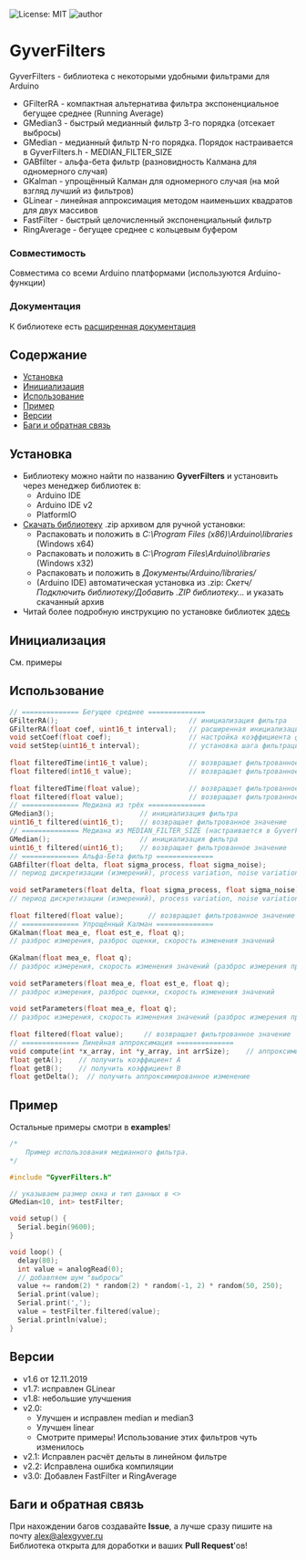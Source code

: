 ![License: MIT](https://img.shields.io/badge/License-MIT-green.svg)
![author](https://img.shields.io/badge/author-AlexGyver-informational.svg)
# GyverFilters
GyverFilters - библиотека с некоторыми удобными фильтрами для Arduino
- GFilterRA - компактная альтернатива фильтра экспоненциальное бегущее среднее (Running Average)			
- GMedian3 - быстрый медианный фильтр 3-го порядка (отсекает выбросы)
- GMedian - медианный фильтр N-го порядка. Порядок настраивается в GyverFilters.h - MEDIAN_FILTER_SIZE
- GABfilter - альфа-бета фильтр (разновидность Калмана для одномерного случая)
- GKalman - упрощённый Калман для одномерного случая (на мой взгляд лучший из фильтров)
- GLinear - линейная аппроксимация методом наименьших квадратов для двух массивов
- FastFilter - быстрый целочисленный экспоненциальный фильтр
- RingAverage - бегущее среднее с кольцевым буфером

### Совместимость
Совместима со всеми Arduino платформами (используются Arduino-функции)

### Документация
К библиотеке есть [расширенная документация](https://alexgyver.ru/GyverFilters/)

## Содержание
- [Установка](#install)
- [Инициализация](#init)
- [Использование](#usage)
- [Пример](#example)
- [Версии](#versions)
- [Баги и обратная связь](#feedback)

<a id="install"></a>
## Установка
- Библиотеку можно найти по названию **GyverFilters** и установить через менеджер библиотек в:
    - Arduino IDE
    - Arduino IDE v2
    - PlatformIO
- [Скачать библиотеку](https://github.com/GyverLibs/GyverFilters/archive/refs/heads/main.zip) .zip архивом для ручной установки:
    - Распаковать и положить в *C:\Program Files (x86)\Arduino\libraries* (Windows x64)
    - Распаковать и положить в *C:\Program Files\Arduino\libraries* (Windows x32)
    - Распаковать и положить в *Документы/Arduino/libraries/*
    - (Arduino IDE) автоматическая установка из .zip: *Скетч/Подключить библиотеку/Добавить .ZIP библиотеку…* и указать скачанный архив
- Читай более подробную инструкцию по установке библиотек [здесь](https://alexgyver.ru/arduino-first/#%D0%A3%D1%81%D1%82%D0%B0%D0%BD%D0%BE%D0%B2%D0%BA%D0%B0_%D0%B1%D0%B8%D0%B1%D0%BB%D0%B8%D0%BE%D1%82%D0%B5%D0%BA)

<a id="init"></a>
## Инициализация
См. примеры

<a id="usage"></a>
## Использование
```cpp
// ============== Бегущее среднее ==============
GFilterRA();                                // инициализация фильтра
GFilterRA(float coef, uint16_t interval);   // расширенная инициализация фильтра (коэффициент, шаг фильтрации)
void setCoef(float coef);                   // настройка коэффициента фильтрации (0.00 - 1.00). Чем меньше, тем плавнее
void setStep(uint16_t interval);            // установка шага фильтрации (мс). Чем меньше, тем резче фильтр
  
float filteredTime(int16_t value);          // возвращает фильтрованное значение с опорой на встроенный таймер  
float filtered(int16_t value);              // возвращает фильтрованное значение
  
float filteredTime(float value);            // возвращает фильтрованное значение с опорой на встроенный таймер  
float filtered(float value);                // возвращает фильтрованное значение
// ============== Медиана из трёх ==============
GMedian3();                     // инициализация фильтра
uint16_t filtered(uint16_t);    // возвращает фильтрованное значение
// ============== Медиана из MEDIAN_FILTER_SIZE (настраивается в GyverFilters.h) ==============
GMedian();                      // инициализация фильтра
uint16_t filtered(uint16_t);    // возвращает фильтрованное значение
// ============== Альфа-Бета фильтр ==============
GABfilter(float delta, float sigma_process, float sigma_noise);
// период дискретизации (измерений), process variation, noise variation
    
void setParameters(float delta, float sigma_process, float sigma_noise);
// период дискретизации (измерений), process variation, noise variation
    
float filtered(float value);      // возвращает фильтрованное значение
// ============== Упрощённый Калман ==============
GKalman(float mea_e, float est_e, float q);
// разброс измерения, разброс оценки, скорость изменения значений
    
GKalman(float mea_e, float q);
// разброс измерения, скорость изменения значений (разброс измерения принимается равным разбросу оценки)
    
void setParameters(float mea_e, float est_e, float q);
// разброс измерения, разброс оценки, скорость изменения значений
    
void setParameters(float mea_e, float q);
// разброс измерения, скорость изменения значений (разброс измерения принимается равным разбросу оценки)
    
float filtered(float value);     // возвращает фильтрованное значение
// ============== Линейная аппроксимация ==============
void compute(int *x_array, int *y_array, int arrSize);    // аппроксимировать
float getA();    // получить коэффициент А
float getB();    // получить коэффициент В
float getDelta();  // получить аппроксимированное изменение
```

<a id="example"></a>
## Пример
Остальные примеры смотри в **examples**!
```cpp
/*
	Пример использования медианного фильтра.
*/

#include "GyverFilters.h"

// указываем размер окна и тип данных в <>
GMedian<10, int> testFilter;    

void setup() {
  Serial.begin(9600);
}

void loop() {
  delay(80);
  int value = analogRead(0);
  // добавляем шум "выбросы"
  value += random(2) * random(2) * random(-1, 2) * random(50, 250);
  Serial.print(value);
  Serial.print(',');  
  value = testFilter.filtered(value);
  Serial.println(value);
}
```

<a id="versions"></a>
## Версии
- v1.6 от 12.11.2019
- v1.7: исправлен GLinear
- v1.8: небольшие улучшения
- v2.0:
    - Улучшен и исправлен median и median3
    - Улучшен linear
    - Смотрите примеры! Использование этих фильтров чуть изменилось
- v2.1: Исправлен расчёт дельты в линейном фильтре
- v2.2: Исправлена ошибка компиляции
- v3.0: Добавлен FastFilter и RingAverage

<a id="feedback"></a>
## Баги и обратная связь
При нахождении багов создавайте **Issue**, а лучше сразу пишите на почту [alex@alexgyver.ru](mailto:alex@alexgyver.ru)  
Библиотека открыта для доработки и ваших **Pull Request**'ов!